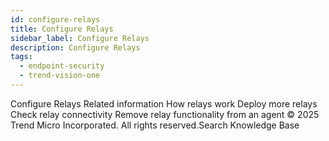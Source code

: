```yaml
---
id: configure-relays
title: Configure Relays
sidebar_label: Configure Relays
description: Configure Relays
tags:
  - endpoint-security
  - trend-vision-one
---
```


 Configure Relays Related information How relays work Deploy more relays Check relay connectivity Remove relay functionality from an agent © 2025 Trend Micro Incorporated. All rights reserved.Search Knowledge Base